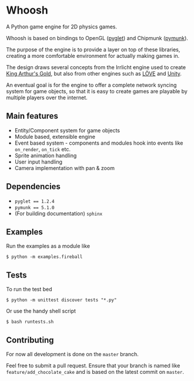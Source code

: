 Whoosh
=====
A Python game engine for 2D physics games.

Whoosh is based on bindings to OpenGL ([pyglet](https://bitbucket.org/pyglet/pyglet/wiki/Home)) and Chipmunk ([pymunk](https://github.com/viblo/pymunk)).

The purpose of the engine is to provide a layer on top of these libraries, creating a more comfortable environment for actually making games in.

The design draws several concepts from the Irrlicht engine used to create [King Arthur's Gold](https://www.kag2d.com/en/), but also from other engines such as [LÖVE](https://love2d.org/) and [Unity](https://unity3d.com/).

An eventual goal is for the engine to offer a complete network syncing system for game objects, so that it is easy to create games are playable by multiple players over the internet.

Main features
-----
* Entity/Component system for game objects
* Module based, extensible engine
* Event based system - components and modules hook into events like `on_render`, `on_tick` etc.
* Sprite animation handling
* User input handling
* Camera implementation with pan & zoom

Dependencies
----
* `pyglet == 1.2.4`
* `pymunk == 5.1.0`
* (For building documentation) `sphinx`

Examples
-----
Run the examples as a module like
```
$ python -m examples.fireball
```

Tests
-----
To run the test bed
```
$ python -m unittest discover tests "*.py"
```
Or use the handy shell script
```
$ bash runtests.sh
```

Contributing
-----
For now all development is done on the `master` branch. 

Feel free to submit a pull request. Ensure that your branch is named like `feature/add_chocolate_cake` and is based on the latest commit on `master`.
